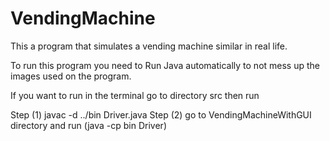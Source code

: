 # VendingMachine
This a program that simulates a vending machine similar in real life.

To run this program you need to Run Java automatically to not mess up the images used on the program.

If you want to run in the terminal go to directory src then run 

Step (1) javac -d ../bin Driver.java
Step (2) go to VendingMachineWithGUI directory and run (java -cp bin Driver)
